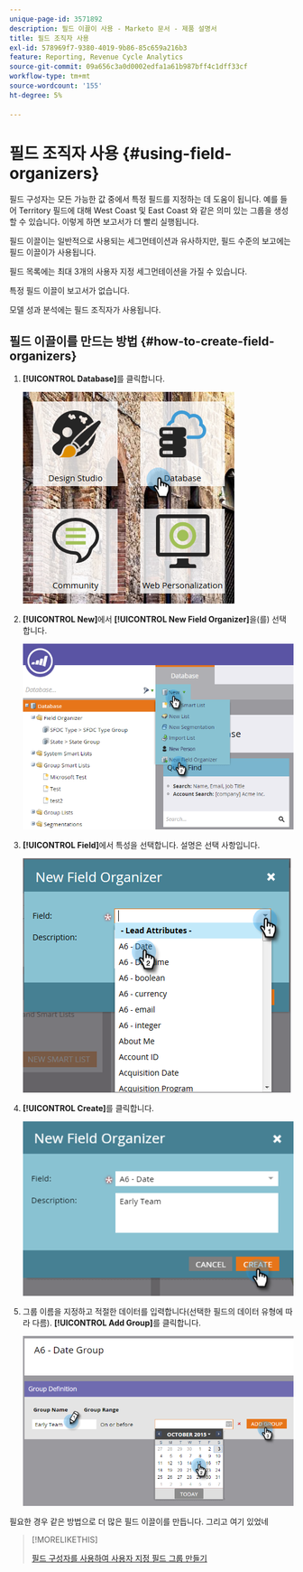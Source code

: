 ```yaml
---
unique-page-id: 3571892
description: 필드 이끌이 사용 - Marketo 문서 - 제품 설명서
title: 필드 조직자 사용
exl-id: 578969f7-9380-4019-9b86-85c659a216b3
feature: Reporting, Revenue Cycle Analytics
source-git-commit: 09a656c3a0d0002edfa1a61b987bff4c1dff33cf
workflow-type: tm+mt
source-wordcount: '155'
ht-degree: 5%

---
```


# 필드 조직자 사용 {#using-field-organizers}

필드 구성자는 모든 가능한 값 중에서 특정 필드를 지정하는 데 도움이 됩니다. 예를 들어 Territory 필드에 대해 West Coast 및 East Coast 와 같은 의미 있는 그룹을 생성할 수 있습니다. 이렇게 하면 보고서가 더 빨리 실행됩니다.

필드 이끌이는 일반적으로 사용되는 세그먼테이션과 유사하지만, 필드 수준의 보고에는 필드 이끌이가 사용됩니다.

필드 목록에는 최대 3개의 사용자 지정 세그먼테이션을 가질 수 있습니다.

특정 필드 이끌이 보고서가 없습니다.

모델 성과 분석에는 필드 조직자가 사용됩니다.

## 필드 이끌이를 만드는 방법 {#how-to-create-field-organizers}

1. **[!UICONTROL Database]**&#x200B;를 클릭합니다.

   ![](assets/db.png)

1. **[!UICONTROL New]**&#x200B;에서 **[!UICONTROL New Field Organizer]**&#x200B;을(를) 선택합니다.

   ![](assets/two-1.png)

1. **[!UICONTROL Field]**&#x200B;에서 특성을 선택합니다. 설명은 선택 사항입니다.

   ![](assets/three-1.png)

1. **[!UICONTROL Create]**&#x200B;를 클릭합니다.

   ![](assets/image2015-9-3-16-3a36-3a31.png)

1. 그룹 이름을 지정하고 적절한 데이터를 입력합니다(선택한 필드의 데이터 유형에 따라 다름). **[!UICONTROL Add Group]**&#x200B;를 클릭합니다.

   ![](assets/image2015-9-3-16-3a40-3a45.png)

필요한 경우 같은 방법으로 더 많은 필드 이끌이를 만듭니다. 그리고 여기 있었네

>[!MORELIKETHIS]
>
>[필드 구성자를 사용하여 사용자 지정 필드 그룹 만들기](/help/marketo/product-docs/reporting/revenue-cycle-analytics/revenue-tools/field-organizers/create-custom-field-groups-using-the-field-organizer.md)
